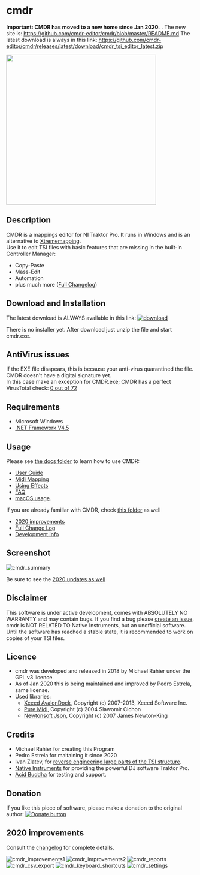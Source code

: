 # cmdr

**Important: CMDR has moved to a new home since Jan 2020.**
.
The new site is: https://github.com/cmdr-editor/cmdr/blob/master/README.md
The latest download is always in this link: https://github.com/cmdr-editor/cmdr/releases/latest/download/cmdr_tsi_editor_latest.zip

[<img src="docs/pics/icon/download.png?raw=true" width="400">](https://github.com/cmdr-editor/cmdr/releases/latest/download/cmdr_tsi_editor_latest.zip)

## Description

CMDR is a mappings editor for NI Traktor Pro. It runs in Windows and is an alternative to [Xtrememapping](https://www.xtrememapping.com).\
Use it to edit TSI files with basic features that are missing in the built-in Controller Manager:
* Copy-Paste
* Mass-Edit
* Automation
* plus much more ([Full Changelog](docs/development/Change_Log.md))

## Download and Installation

The latest download is ALWAYS available in this link: 
[![download](docs/pics/icon/download.png?raw=true)](https://github.com/cmdr-editor/cmdr/releases/latest/download/cmdr_tsi_editor_latest.zip)

There is no installer yet. After download just unzip the file and start cmdr.exe.

## AntiVirus issues

If the EXE file disapears, this is because your anti-virus quarantined the file. CMDR doesn't have a digital signature yet.\
In this case make an exception for CMDR.exe; CMDR has a perfect VirusTotal check: [0 out of 72](https://www.virustotal.com/gui/file/ab1db0d627782cfd55867addbac61d55be9debed9c3483ee527733eecf7b6610/detection)


## Requirements

* Microsoft Windows
* [.NET Framework V4.5](https://www.microsoft.com/en-US/download/details.aspx?id=30653)

## Usage 

Please see [the docs folder](docs) to learn how to use CMDR:
* [User Guide](docs/user_guide.md)
* [Midi Mapping](docs/midi_mapping.md) 
* [Using Effects](docs/Effects.md)
* [FAQ](docs/faq.md)
* [macOS usage](docs/running_on_macos.md).

If you are already familiar with CMDR, check [this folder](docs/development) as well
* [2020 improvements](#2020-improvements)
* [Full Change Log](docs/development/Change_Log.md)
* [Development Info](docs/development/Development_Info.md)

## Screenshot

![cmdr_summary](docs/pics/cmdr_summary.png?raw=true)

Be sure to see the [2020 updates as well](#2020-improvements)

## Disclaimer

This software is under active development, comes with ABSOLUTELY NO WARRANTY and may contain bugs. 
If you find a bug please [create an issue](https://github.com/cmdr-editor/cmdr/issues).
cmdr is NOT RELATED TO Native Instruments, but an unofficial software.
Until the software has reached a stable state, it is recommended to work on copies of your TSI files.

## Licence

* cmdr was developed and released in 2018 by Michael Rahier under the GPL v3 licence.
* As of Jan 2020 this is being maintained and improved by Pedro Estrela, same license.
* Used libraries:
  * [Xceed AvalonDock](http://avalondock.codeplex.com), Copyright (c) 2007-2013, Xceed Software Inc. 
  * [Pure Midi](https://puremidi.codeplex.com), Copyright (c) 2004 Slawomir Cichon
  * [Newtonsoft Json](http://www.newtonsoft.com/json), Copyright (c) 2007 James Newton-King

## Credits

* Michael Rahier for creating this Program
* Pedro Estrela for maitaining it since 2020
* Ivan Zlatev, for [reverse engineering large parts of the TSI structure](https://github.com/ivanz/Traktor.Mapping).
* [Native Instruments](http://gitwww.native-instruments.com/) for providing the powerful DJ software Traktor Pro.
* [Acid Buddha](http://www.acidbuddha.com/) for testing and support. 

## Donation

If you like this piece of software, please make a donation to the original author: 
[![Donate button](https://www.paypalobjects.com/en_US/i/btn/btn_donate_SM.gif)](https://www.paypal.com/cgi-bin/webscr?cmd=_s-xclick&hosted_button_id=9BNNTDQF4X782 "Donate")


## 2020 improvements

Consult the [changelog](docs/development/Change_Log.md) for complete details.

![cmdr_improvements1](docs/pics/cmdr_improvements1.png?raw=true "")
![cmdr_improvements2](docs/pics/cmdr_improvements2.png?raw=true "")
![cmdr_reports](docs/pics/cmdr_reports.png?raw=true "")
![cmdr_csv_export](docs/pics/cmdr_csv_export.png?raw=true "")
![cmdr_keyboard_shortcuts](docs/pics/cmdr_keyboard_shortcuts.png?raw=true "")
![cmdr_settings](docs/pics/cmdr_settings.png?raw=true "dede")
